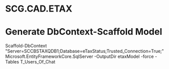 # SCG.CAD.ETAX

# Generate DbContext-Scaffold Model

Scaffold-DbContext "Server=SCCBSTAXQDB1;Database=eTaxStatus;Trusted_Connection=True;" Microsoft.EntityFrameworkCore.SqlServer -OutputDir etaxModel -force  -Tables T_Users_Of_Chat